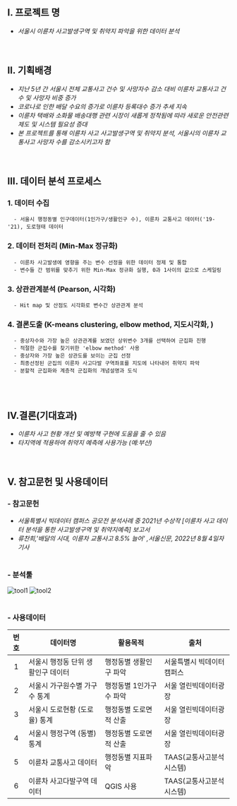 
## Ⅰ. 프로젝트 명
 - *서울시 이륜차 사고발생구역 및 취약지 파악을 위한 데이터 분석*   
<br/><br/>    
## Ⅱ. 기획배경
 - *지난 5년 간 서울시 전체 교통사고 건수 및 사망자수 감소 대비 이륜차 교통사고 건수 및 사망자 비중 증가*
 - *코로나로 인한 배달 수요의 증가로 이륜차 등록대수 증가 추세 지속*  
 - *이륜차 택배와 소화물 배송대행 관련 시장이 새롭게 정착됨에 따라 새로운 안전관련 제도 및 시스템 필요성 증대* 
 - *본 프로젝트를 통해 이륜차 사고 사고발생구역 및 취약지 분석, 서울시의 이륜차 교통사고 사망자 수를 감소시키고자 함*   
<br/><br/>    
## Ⅲ. 데이터 분석 프로세스  
 ### 1. 데이터 수집 
      - 서울시 행정동별 인구데이터(1인가구/생활인구 수), 이륜차 교통사고 데이터('19-'21), 도로형태 데이터
 ### 2. 데이터 전처리 (Min-Max 정규화)
      - 이륜차 사고발생에 영향을 주는 변수 선정을 위한 데이터 정제 및 통합
      - 변수들 간 범위를 맞추기 위한 Min-Max 정규화 실행, 0과 1사이의 값으로 스케일링 
 ### 3. 상관관계분석 (Pearson, 시각화)
      - Hit map 및 산점도 시각화로 변수간 상관관계 분석
 ### 4. 결론도출 (K-means clustering, elbow method, 지도시각화, ) 
      - 중상자수와 가장 높은 상관관계를 보였던 상위변수 3개를 선택하여 군집화 진행
      - 적절한 군집수를 찾기위한 'elbow method' 사용
      - 중상자와 가장 높은 상관도를 보이는 군집 선정 
      - 최종선정된 군집의 이륜차 사고다발 구역좌표를 지도에 나타내어 취약지 파악
      - 분할적 군집화와 계층적 군집화의 개념설명과 도식
<br/><br/>      
 ## Ⅳ.결론(기대효과)
  - *이륜차 사고 현황 개선 및 예방책 구현에 도움을 줄 수 있음*
  - *타지역에 적용하여 취약지 예측에 사용가능 (예:부산)* 
<br/><br/><br/> 
 ## Ⅴ. 참고문헌 및 사용데이터    
 ### - 참고문헌 
  - *서울특별시 빅데이터 캠퍼스 공모전 분석사례 중 2021년 수상작 [이륜차 사고 데이터 분석을 통한 사고발생구역 및 취약지예측] 보고서*
  - *류찬희,'배달의 시대, 이륜차 교통사고 8.5% 늘어' ,서울신문, 2022년 8월 4일자 기사* 
<br/><br/>   
 ### - 분석툴 
 ![tool1](https://user-images.githubusercontent.com/108312240/185545721-6adcd2bd-3570-4bbd-a6c0-07a422d0329a.png)
 ![tool2](https://user-images.githubusercontent.com/108312240/185545715-81430730-123f-412a-bd32-be25aac153f5.png)
<br/><br/>
 ### - 사용데이터 
   |번호|데이터명|활용목적|출처|
   |:--:|---|---|---|
   |1| 서울시 행정동 단위 생활인구 데이터 |행정동별 생활인구 파악 |서울특별시 빅데이터 캠퍼스|
   |2| 서울시 가구원수별 가구수 통계| 행정동별 1인가구수 파악 |서울 열린빅데이터광장|
   |3| 서울시 도로현황 (도로율) 통계| 행정동별 도로면적 산출 |서울 열린빅데이터광장| 
   |4| 서울시 행정구역 (동별) 통계| 행정동별 도로면적 산출 |서울 열린빅데이터광장|
   |5| 이륜차 교통사고 데이터| 행정동별 지표파악 |TAAS(교통사고분석시스템)|
   |6| 이륜차 사고다발구역 데이터| QGIS 사용 |TAAS(교통사고분석시스템)|
